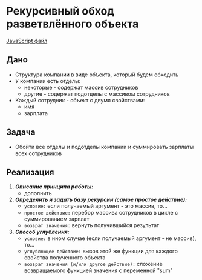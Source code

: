 # Рекурсивный обход разветвлённого объекта

[JavaScript файл](main.js)

## Дано
- Структура компании в виде объекта, который будем обходить
- У компании есть отделы:
  - некоторые - содержат массив сотрудников
  - другие - содержат подотделы с массивом сотрудников
- Каждый сотрудник - объект с двумя свойствами:
  - имя
  - зарплата

## Задача
- Обойти все отделы и подотделы компании и суммировать зарплаты всех сотрудников

## Реализация
1. **_Описание принципа работы:_**
    - дополнить
2. **_Определить и задать базу рекурсии (самое простое действие):_**
    - `условие:` если получаемый аргумент - это массив, то...
    - `простое действие:` перебор массива сотрудников в цикле с суммированием зарплат
    - `возврат значения:` вернуть получившийся результат
3. **_Способ углубления:_**
    - `условие:` в ином случае (если получаемый аргумент - не массив), то...
    - `углубляющее действие:` вызов этой же функции для каждого свойства полученного объекта
    - `возврат значения (и/или другое действие):` сложение возвращаемого функцией значения с переменной "sum"